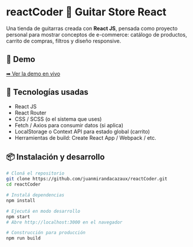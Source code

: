 # reactCoder 🎸 Guitar Store React

Una tienda de guitarras creada con **React JS**, pensada como proyecto personal para mostrar conceptos de e-commerce: catálogo de productos, carrito de compras, filtros y diseño responsive.

## 🚀 Demo  
[➡ Ver la demo en vivo](https://tu-usuario.github.io/reactCoder) 

## 🧰 Tecnologías usadas  
- React JS  
- React Router  
- CSS / SCSS (o el sistema que uses)  
- Fetch / Axios para consumir datos (si aplica)  
- LocalStorage o Context API para estado global (carrito)  
- Herramientas de build: Create React App / Webpack / etc.

## 📦 Instalación y desarrollo  
```bash
# Cloná el repositorio
git clone https://github.com/juanmirandacazaux/reactCoder.git
cd reactCoder

# Instalá dependencias
npm install

# Ejecutá en modo desarrollo
npm start
# Abre http://localhost:3000 en el navegador

# Construcción para producción
npm run build
